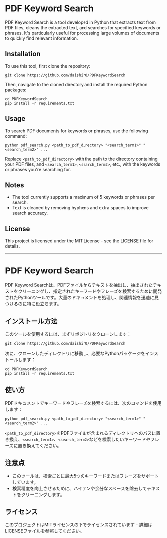 # PDF Keyword Search

PDF Keyword Search is a tool developed in Python that extracts text from PDF files, cleans the extracted text, and searches for specified keywords or phrases. It's particularly useful for processing large volumes of documents to quickly find relevant information.

## Installation

To use this tool, first clone the repository:

```
git clone https://github.com/daishir0/PDFKeywordSearch
```

Then, navigate to the cloned directory and install the required Python packages:

```
cd PDFKeywordSearch
pip install -r requirements.txt
```

## Usage

To search PDF documents for keywords or phrases, use the following command:

```
python pdf_search.py <path_to_pdf_directory> "<search_term1>" "<search_term2>" ...
```

Replace `<path_to_pdf_directory>` with the path to the directory containing your PDF files, and `<search_term1>`, `<search_term2>`, etc., with the keywords or phrases you're searching for.

## Notes

- The tool currently supports a maximum of 5 keywords or phrases per search.
- Text is cleaned by removing hyphens and extra spaces to improve search accuracy.

## License

This project is licensed under the MIT License - see the LICENSE file for details.

---

# PDF Keyword Search

PDF Keyword Searchは、PDFファイルからテキストを抽出し、抽出されたテキストをクリーニングし、指定されたキーワードやフレーズを検索するために開発されたPythonツールです。大量のドキュメントを処理し、関連情報を迅速に見つけるのに特に役立ちます。

## インストール方法

このツールを使用するには、まずリポジトリをクローンします：

```
git clone https://github.com/daishir0/PDFKeywordSearch
```

次に、クローンしたディレクトリに移動し、必要なPythonパッケージをインストールします：

```
cd PDFKeywordSearch
pip install -r requirements.txt
```


## 使い方

PDFドキュメントでキーワードやフレーズを検索するには、次のコマンドを使用します：

```
python pdf_search.py <path_to_pdf_directory> "<search_term1>" "<search_term2>" ...
```



`<path_to_pdf_directory>`をPDFファイルが含まれるディレクトリへのパスに置き換え、`<search_term1>`、`<search_term2>`などを検索したいキーワードやフレーズに置き換えてください。

## 注意点

- このツールは、検索ごとに最大5つのキーワードまたはフレーズをサポートしています。
- 検索精度を向上させるために、ハイフンや余分なスペースを除去してテキストをクリーニングします。

## ライセンス

このプロジェクトはMITライセンスの下でライセンスされています - 詳細はLICENSEファイルを参照してください。







